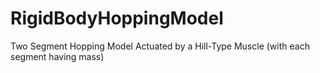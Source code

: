 # RigidBodyHoppingModel
Two Segment Hopping Model Actuated by a Hill-Type Muscle (with each segment having mass)
